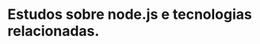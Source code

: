Estudos sobre node.js e tecnologias relacionadas.
==================================================
